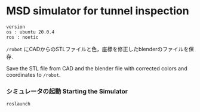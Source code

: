 # MSD simulator for tunnel inspection 
```
version 
os : ubuntu 20.0.4
ros : noetic
```
`/robot` にCADからのSTLファイルと色，座標を修正したblenderのファイルを保存．

Save the STL file from CAD and the blender file with corrected colors and coordinates to `/robot`.

### シミュレータの起動  Starting the Simulator

```bash:msd_tunnel_sim.launch
roslaunch 
```